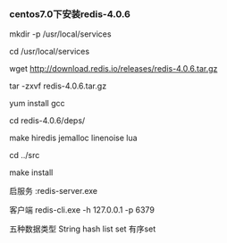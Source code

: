 ###  centos7.0下安装redis-4.0.6

mkdir -p /usr/local/services

cd /usr/local/services

wget http://download.redis.io/releases/redis-4.0.6.tar.gz

tar -zxvf redis-4.0.6.tar.gz

yum install gcc

cd redis-4.0.6/deps/

make  hiredis jemalloc linenoise lua

cd ../src

make install

启服务 :redis-server.exe

客户端 redis-cli.exe -h 127.0.0.1 -p 6379

五种数据类型 String hash list set 有序set